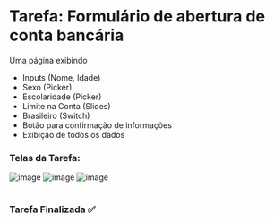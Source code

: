# Tarefa:  Formulário de abertura de conta bancária

Uma página exibindo
  - Inputs (Nome, Idade)
  - Sexo (Picker)
  - Escolaridade (Picker)
  - Limite na Conta (Slides)
  - Brasileiro (Switch)
  - Botão para confirmação de informações
  - Exibição de todos os dados

<h3>Telas da Tarefa:</h3>

![image](https://user-images.githubusercontent.com/51220926/227723237-e4666f83-dd8d-4c30-8825-28cfea2ef16a.png)
![image](https://user-images.githubusercontent.com/51220926/227723251-cc204d2c-2ae9-49e5-85a1-d11f832362aa.png)
![image](https://user-images.githubusercontent.com/51220926/227723259-64e12a8c-1b6b-4bf1-b46f-4ddd818320ea.png)


#
<h3>Tarefa Finalizada ✅</h3>
